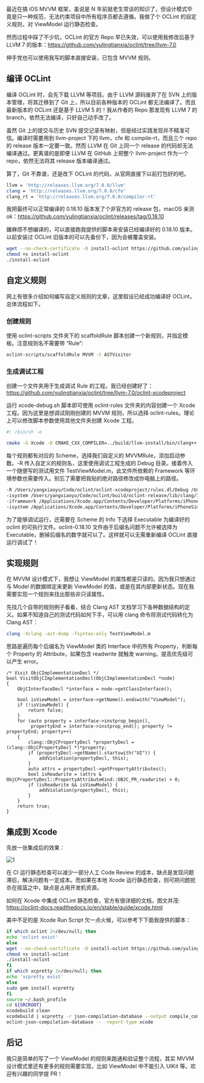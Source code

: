 最近在搞 iOS MVVM 框架，虽说是 N 年前就老生常谈的知识了，但设计模式毕竟是只一种规范，无法约束项目中所有程序员都去遵循。我做了个 OCLint 的自定义规则，对 ViewModel 运行静态检查。

然而过程中踩了不少坑，OCLint 的官方 Repo 早已失效，可以使用我修改后基于 LLVM 7 的版本：https://github.com/yulingtianxia/oclint/tree/llvm-7.0

伸手党也可以使用我写的脚本直接安装，已包含 MVVM 规则。

## 编译 OCLint

编译 OCLint 时，会先下载 LLVM 等项目。由于 LLVM 源码废弃了在 SVN 上的版本管理，将其迁移到了 Git 上，所以目前各种版本的 OCLint 都无法编译了。而且最新版本的 OCLint 还是基于 LLVM 5 的！我从作者的 Repo 那发现有 LLVM 7 的 branch，依然无法编译，只好自己动手改了。

虽然 Git 上的提交与历史 SVN 提交记录有映射，但是经过实践发现并不精准可信。编译时需要用到 llvm-project 下的 llvm，cfe 和 compile-rt，而且三个 repo 的 release 版本一定要一致。然而 LLVM 在 Git 上同一个 release 的代码却无法编译通过。更离谱的是即便 LLVM 在 GitHub 上把整个 llvm-project 作为一个 repo，依然无法将其 release 版本编译通过。

算了，Git 不靠谱，还是改下 OCLint 的代码，从官网直接下以前打包好的吧。

```sh
llvm = 'http://releases.llvm.org/7.0.0/llvm'
clang = 'http://releases.llvm.org/7.0.0/cfe'
clang_rt = 'http://releases.llvm.org/7.0.0/compiler-rt'
```

我把最终可以正常编译的 0.18.10 版本发了个非官方的 release 包，macOS 亲测 ok：https://github.com/yulingtianxia/oclint/releases/tag/0.18.10

嫌麻烦不想编译的，可以直接跑我提供的脚本来安装已经编译好的 0.18.10 版本。以前安装过 OCLint 旧版本的可以先备份下，因为会被覆盖安装。

```sh
wget --no-check-certificate -O install-oclint https://github.com/yulingtianxia/oclint/releases/download/0.18.10/install-0.18.10
chmod +x install-oclint
./install-oclint
```

## 自定义规则

网上有很多介绍如何编写自定义规则的文章，这里假设已经成功编译好 OCLint，总体流程如下。

### 创建规则

使用 oclint-scripts 文件夹下的 scaffoldRule 脚本创建一个新规则，并指定模板。注意规则名不需要带 “Rule”:

```sh
oclint-scripts/scaffoldRule MVVM -t ASTVisitor
```

### 生成调试工程

创建一个文件夹用于生成调试 Rule 的工程。我已经创建好了：https://github.com/yulingtianxia/oclint/tree/llvm-7.0/oclint-xcodeproject

运行 xcode-debug.sh 脚本即可使用 oclint-rules 文件夹的内容创建一个 Xcode 工程。因为这里是想调试刚刚创建的 MVVM 规则，所以选择 oclint-rules。理论上可以修改脚本参数使用其他文件夹创建 Xcode 工程。

```sh
#! /bin/sh -e

cmake -G Xcode -D CMAKE_CXX_COMPILER=../build/llvm-install/bin/clang++  -D CMAKE_C_COMPILER=../build/llvm-install/bin/clang -D OCLINT_BUILD_DIR=../build/oclint-core -D OCLINT_SOURCE_DIR=../oclint-core -D OCLINT_METRICS_SOURCE_DIR=../oclint-metrics -D OCLINT_METRICS_BUILD_DIR=../build/oclint-metrics -D LLVM_ROOT=../build/llvm-install/ ../oclint-rules
```

每个规则都有对应的 Scheme，选择我们自定义的 MVVMRule，添加启动参数。-R 传入自定义的规则名，这里使用调试工程生成的 Debug 目录。接着传入一个随便写的测试用文件 TestViewModel.m，此文件所依赖的 Framework 等环境参数也需要传入。别忘了需要把我贴的绝对路径修改成你电脑上的路径。

```sh
-R /Users/yangxiaoyu/Code/oclint/oclint-xcodeproject/rules.dl/Debug /Users/yangxiaoyu/Code/oclint/oclint-rules-test/OCLintTest/OCLintTest/TestViewModel.m  -- -x objective-c 
-isystem /Users/yangxiaoyu/Code/oclint/build/oclint-release/lib/clang/7.0.0/include
-iframework /Applications/Xcode.app/Contents/Developer/Platforms/iPhoneSimulator.platform/Developer/SDKs/iPhoneSimulator.sdk/System/Library/Frameworks
-isystem /Applications/Xcode.app/Contents/Developer/Platforms/iPhoneSimulator.platform/Developer/SDKs/iPhoneSimulator.sdk/usr/include
```

为了能够调试运行，还需要在 Scheme 的 Info 下选择 Executable 为编译好的 oclint 的可执行文件。oclint-0.18.10 文件由于后缀名问题不允许被选择为 Executable，删掉后缀名的数字就可以了。这样就可以无需重新编译 OCLint 直接运行调试了！

## 实现规则

在 MVVM 设计模式下，我想让 ViewModel 的属性都是只读的。因为我只想通过与 Model 的数据绑定来更新 ViewModel 的值，或是在其内部更新状态。现在我需要实现一个规则来找出那些非只读属性。

先找几个自带的规则例子看看，结合 Clang AST 文档学习下各种数据结构的定义。如果不知道自己的测试代码如何下手，可以用 clang 命令将测试代码转化为 Clang AST：

```sh
clang -Xclang -ast-dump -fsyntax-only TestViewModel.m
```

思路是遍历每个后缀名为 ViewModel 类的 Interface 中的所有 Property，判断每个 Property 的 Attribute，如果包含 readwrite 就触发 warning。提高优先级可以产生 error。

```objc
/* Visit ObjCImplementationDecl */
bool VisitObjCImplementationDecl(ObjCImplementationDecl *node)
{
    ObjCInterfaceDecl *interface = node->getClassInterface();
    
    bool isViewModel = interface->getName().endswith("ViewModel");
    if (!isViewModel) {
        return false;
    }
    for (auto property = interface->instprop_begin(),
         propertyEnd = interface->instprop_end(); property != propertyEnd; property++)
    {
        clang::ObjCPropertyDecl *propertyDecl = (clang::ObjCPropertyDecl *)*property;
        if (propertyDecl->getName().startswith("UI")) {
            addViolation(propertyDecl, this);
        }
        auto attrs = propertyDecl->getPropertyAttributes();
        bool isReadwrite = (attrs & ObjCPropertyDecl::PropertyAttributeKind::OBJC_PR_readwrite) > 0;
        if (isReadwrite && isViewModel) {
            addViolation(propertyDecl, this);
        }
    }
    return true;
}
```

## 集成到 Xcode

先放一张集成后的效果：

![1](http://)

在 CI 运行静态检查可以减少一部分人工 Code Review 的成本，缺点是发现问题滞后，解决问题有一定成本。而如果在本地 Xcode 运行静态检查，则可把问题扼杀在摇篮之中，缺点是占用开发机资源。

如何在 Xcode 中集成 OCLint 静态检查，官方有很详细的文档，图文并茂: https://oclint-docs.readthedocs.io/en/stable/guide/xcode.html

美中不足的是 Xcode Run Script 欠一点火候，可以参考下下面我提供的脚本：

```sh
if which oclint 2>/dev/null; then
echo 'oclint exist'
else
wget --no-check-certificate -O install-oclint https://github.com/yulingtianxia/oclint/releases/download/0.18.10/install-0.18.10
chmod +x install-oclint
./install-oclint
fi
if which xcpretty 2>/dev/null; then
echo 'xcpretty exist'
else
sudo gem install xcpretty
fi
source ~/.bash_profile
cd ${SRCROOT}
xcodebuild clean
xcodebuild | xcpretty -r json-compilation-database --output compile_commands.json
oclint-json-compilation-database -- -report-type xcode
```

## 后记

我只是简单的写了一个 ViewModel 的规则来跑通和验证整个流程，其实 MVVM 设计模式里还有更多的规则需要实现，比如 ViewModel 中不能引入 UIKit 等。欢迎有兴趣的同学提 PR！

